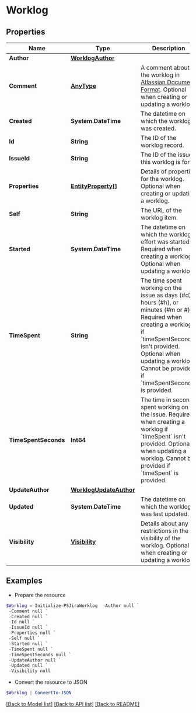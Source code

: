 # Worklog
## Properties

Name | Type | Description | Notes
------------ | ------------- | ------------- | -------------
**Author** | [**WorklogAuthor**](WorklogAuthor.md) |  | [optional] 
**Comment** | [**AnyType**](.md) | A comment about the worklog in [Atlassian Document Format](https://developer.atlassian.com/cloud/jira/platform/apis/document/structure/). Optional when creating or updating a worklog. | [optional] 
**Created** | **System.DateTime** | The datetime on which the worklog was created. | [optional] [readonly] 
**Id** | **String** | The ID of the worklog record. | [optional] [readonly] 
**IssueId** | **String** | The ID of the issue this worklog is for. | [optional] [readonly] 
**Properties** | [**EntityProperty[]**](EntityProperty.md) | Details of properties for the worklog. Optional when creating or updating a worklog. | [optional] 
**Self** | **String** | The URL of the worklog item. | [optional] [readonly] 
**Started** | **System.DateTime** | The datetime on which the worklog effort was started. Required when creating a worklog. Optional when updating a worklog. | [optional] 
**TimeSpent** | **String** | The time spent working on the issue as days (\#d), hours (\#h), or minutes (\#m or \#). Required when creating a worklog if &#x60;timeSpentSeconds&#x60; isn&#39;t provided. Optional when updating a worklog. Cannot be provided if &#x60;timeSpentSecond&#x60; is provided. | [optional] 
**TimeSpentSeconds** | **Int64** | The time in seconds spent working on the issue. Required when creating a worklog if &#x60;timeSpent&#x60; isn&#39;t provided. Optional when updating a worklog. Cannot be provided if &#x60;timeSpent&#x60; is provided. | [optional] 
**UpdateAuthor** | [**WorklogUpdateAuthor**](WorklogUpdateAuthor.md) |  | [optional] 
**Updated** | **System.DateTime** | The datetime on which the worklog was last updated. | [optional] [readonly] 
**Visibility** | [**Visibility**](Visibility.md) | Details about any restrictions in the visibility of the worklog. Optional when creating or updating a worklog. | [optional] 

## Examples

- Prepare the resource
```powershell
$Worklog = Initialize-PSJiraWorklog  -Author null `
 -Comment null `
 -Created null `
 -Id null `
 -IssueId null `
 -Properties null `
 -Self null `
 -Started null `
 -TimeSpent null `
 -TimeSpentSeconds null `
 -UpdateAuthor null `
 -Updated null `
 -Visibility null
```

- Convert the resource to JSON
```powershell
$Worklog | ConvertTo-JSON
```

[[Back to Model list]](../README.md#documentation-for-models) [[Back to API list]](../README.md#documentation-for-api-endpoints) [[Back to README]](../README.md)

